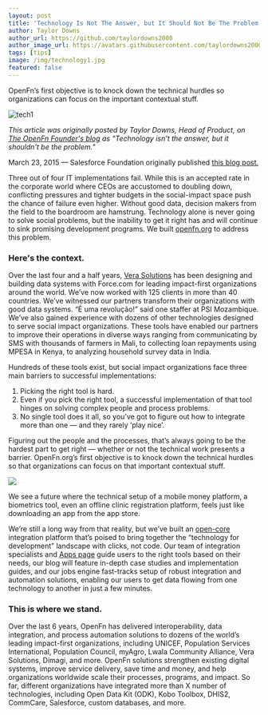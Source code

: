 ```yaml
---
layout: post
title: 'Technology Is Not The Answer, but It Should Not Be The Problem'
author: Taylor Downs
author_url: https://github.com/taylordowns2000
author_image_url: https://avatars.githubusercontent.com/taylordowns2000
tags: [tips]
image: /img/technology1.jpg
featured: false
---
```


OpenFn’s first objective is to knock down the technical hurdles so organizations
can focus on the important contextual stuff.

<!--truncate-->

![tech1](/img/technology1.jpg)

_This article was originally posted by Taylor Downs, Head of Product, on
[The OpenFn Founder's blog](https://medium.com/@taylordowns2000) as "Technology
isn't the answer, but it shouldn't be the problem."_

March 23, 2015 — Salesforce Foundation originally published
[this blog post.](https://www.salesforce.org/technology-isnt-answer-shouldnt-problem/)

Three out of four IT implementations fail. While this is an accepted rate in the
corporate world where CEOs are accustomed to doubling down, conflicting
pressures and tighter budgets in the social-impact space push the chance of
failure even higher. Without good data, decision makers from the field to the
boardroom are hamstrung. Technology alone is never going to solve social
problems, but the inability to get it right has and will continue to sink
promising development programs. We built [openfn.org](http://www.openfn.org) to
address this problem.

### Here's the context.

Over the last four and a half years,
[Vera Solutions](http://www.verasolutions.org/) has been designing and building
data systems with Force.com for leading impact-first organizations around the
world. We’ve now worked with 125 clients in more than 40 countries. We’ve
witnessed our partners transform their organizations with good data systems. “É
uma revolução!” said one staffer at PSI Mozambique. We’ve also gained experience
with dozens of other technologies designed to serve social impact organizations.
These tools have enabled our partners to improve their operations in diverse
ways ranging from communicating by SMS with thousands of farmers in Mali, to
collecting loan repayments using MPESA in Kenya, to analyzing household survey
data in India.

Hundreds of these tools exist, but social impact organizations face three main
barriers to successful implementations:

1. Picking the right tool is hard.
1. Even if you pick the right tool, a successful implementation of that tool
   hinges on solving complex people and process problems.
1. No single tool does it all, so you’ve got to figure out how to integrate more
   than one — and they rarely ‘play nice’.

Figuring out the people and the processes, that’s always going to be the hardest
part to get right — whether or not the technical work presents a barrier.
OpenFn.org’s first objective is to knock down the technical hurdles so that
organizations can focus on that important contextual stuff.

![](/img/techpic.jpg)

We see a future where the technical setup of a mobile money platform, a
biometrics tool, even an offline clinic registration platform, feels just like
downloading an app from the app store.

We’re still a long way from that reality, but we’ve built an
[open-core](https://www.openfn.org/pricing#open-source) integration platform
that’s poised to bring together the “technology for development” landscape with
clicks, not code. Our team of integration specialists and
[Apps page](http://openfn.org/apps) guide users to the right tools based on
their needs, our blog will feature in-depth case studies and implementation
guides, and our jobs engine fast-tracks setup of robust integration and
automation solutions, enabling our users to get data flowing from one technology
to another in just a few minutes.

### This is where we stand.

Over the last 6 years, OpenFn has delivered interoperability, data integration,
and process automation solutions to dozens of the world’s leading impact-first
organizations, including UNICEF, Population Services International, Population
Council, myAgro, Lwala Community Alliance, Vera Solutions, Dimagi, and more.
OpenFn solutions strengthen existing digital systems, improve service delivery,
save time and money, and help organizations worldwide scale their processes,
programs, and impact. So far, different organizations have integrated more than
X number of technologies, including Open Data Kit (ODK), Kobo Toolbox, DHIS2,
CommCare, Salesforce, custom databases, and more.
